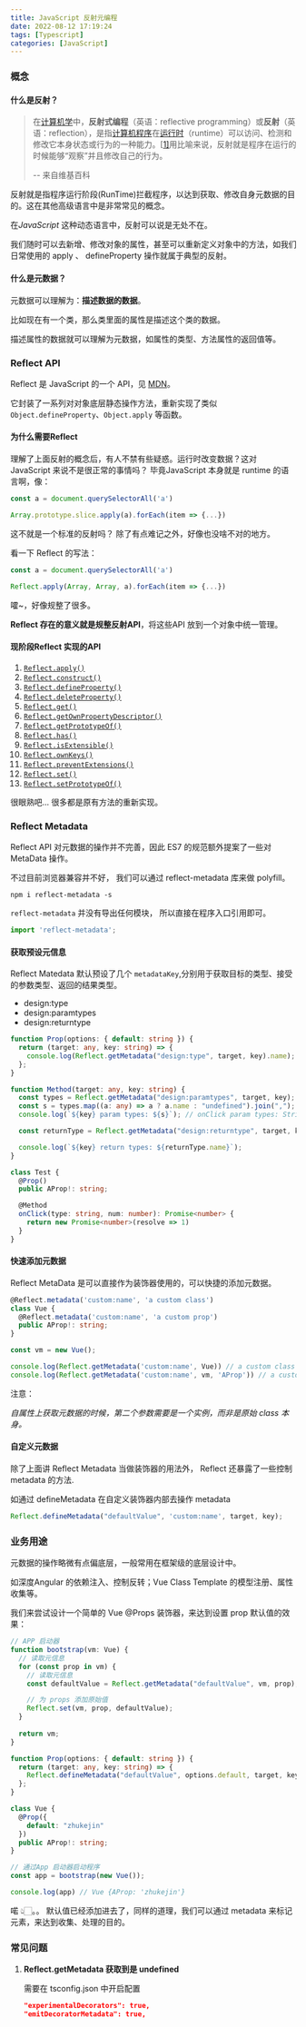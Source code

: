 ```yaml
---
title: JavaScript 反射元编程
date: 2022-08-12 17:19:24
tags: [Typescript]
categories: [JavaScript]
---
```


### 概念

#### 什么是反射？

> 在[计算机学](https://zh.wikipedia.org/wiki/計算機學)中，**反射式编程**（英语：reflective programming）或**反射**（英语：reflection），是指[计算机程序](https://zh.wikipedia.org/wiki/计算机程序)在[运行时](https://zh.wikipedia.org/wiki/运行时)（runtime）可以访问、检测和修改它本身状态或行为的一种能力。[[1\]](https://zh.wikipedia.org/wiki/反射式编程#cite_note-Forman_p8-1)用比喻来说，反射就是程序在运行的时候能够“观察”并且修改自己的行为。
>
> -- 来自维基百科

反射就是指程序运行阶段(RunTime)拦截程序，以达到获取、修改自身元数据的目的。这在其他高级语言中是非常常见的概念。

在*JavaScript* 这种动态语言中，反射可以说是无处不在。

我们随时可以去新增、修改对象的属性，甚至可以重新定义对象中的方法，如我们日常使用的 apply 、 defineProperty 操作就属于典型的反射。

<!-- more -->

#### 什么是元数据？

元数据可以理解为：**描述数据的数据**。

比如现在有一个类，那么类里面的属性是描述这个类的数据。

描述属性的数据就可以理解为元数据，如属性的类型、方法属性的返回值等。



### Reflect API

Reflect 是 JavaScript 的一个 API，见 [MDN](https://developer.mozilla.org/zh-CN/docs/Web/JavaScript/Reference/Global_Objects/Reflect)。

它封装了一系列对对象底层静态操作方法，重新实现了类似 `Object.defineProperty`、`Object.apply` 等函数。

#### 为什么需要Reflect

理解了上面反射的概念后，有人不禁有些疑惑。运行时改变数据？这对JavaScript 来说不是很正常的事情吗？ 毕竟JavaScript 本身就是 runtime 的语言啊，像：

```javascript
const a = document.querySelectorAll('a')

Array.prototype.slice.apply(a).forEach(item => {...})
```

这不就是一个标准的反射吗？ 除了有点难记之外，好像也没啥不对的地方。

看一下 Reflect 的写法：

```typescript
const a = document.querySelectorAll('a')

Reflect.apply(Array, Array, a).forEach(item => {...})
```

嚯~，好像规整了很多。

**Reflect 存在的意义就是规整反射API**，将这些API 放到一个对象中统一管理。

#### 现阶段Reflect 实现的API

1. [`Reflect.apply()`](https://developer.mozilla.org/zh-CN/docs/Web/JavaScript/Reference/Global_Objects/Reflect/apply)
2. [`Reflect.construct()`](https://developer.mozilla.org/zh-CN/docs/Web/JavaScript/Reference/Global_Objects/Reflect/construct)
3. [`Reflect.defineProperty()`](https://developer.mozilla.org/zh-CN/docs/Web/JavaScript/Reference/Global_Objects/Reflect/defineProperty)
4. [`Reflect.deleteProperty()`](https://developer.mozilla.org/zh-CN/docs/Web/JavaScript/Reference/Global_Objects/Reflect/deleteProperty)
5. [`Reflect.get()`](https://developer.mozilla.org/zh-CN/docs/Web/JavaScript/Reference/Global_Objects/Reflect/get)
6. [`Reflect.getOwnPropertyDescriptor()`](https://developer.mozilla.org/zh-CN/docs/Web/JavaScript/Reference/Global_Objects/Reflect/getOwnPropertyDescriptor)
7. [`Reflect.getPrototypeOf()`](https://developer.mozilla.org/zh-CN/docs/Web/JavaScript/Reference/Global_Objects/Reflect/getPrototypeOf)
8. [`Reflect.has()`](https://developer.mozilla.org/zh-CN/docs/Web/JavaScript/Reference/Global_Objects/Reflect/has)
9. [`Reflect.isExtensible()`](https://developer.mozilla.org/zh-CN/docs/Web/JavaScript/Reference/Global_Objects/Reflect/isExtensible)
10. [`Reflect.ownKeys()`](https://developer.mozilla.org/zh-CN/docs/Web/JavaScript/Reference/Global_Objects/Reflect/ownKeys)
11. [`Reflect.preventExtensions()`](https://developer.mozilla.org/zh-CN/docs/Web/JavaScript/Reference/Global_Objects/Reflect/preventExtensions)
12. [`Reflect.set()`](https://developer.mozilla.org/zh-CN/docs/Web/JavaScript/Reference/Global_Objects/Reflect/set)
13. [`Reflect.setPrototypeOf()`](https://developer.mozilla.org/zh-CN/docs/Web/JavaScript/Reference/Global_Objects/Reflect/setPrototypeOf)

很眼熟吧... 很多都是原有方法的重新实现。



### Reflect Metadata

Reflect API 对元数据的操作并不完善，因此 ES7 的规范额外提案了一些对 MetaData 操作。

不过目前浏览器兼容并不好， 我们可以通过 reflect-metadata 库来做 polyfill。

```
npm i reflect-metadata -s
```

`reflect-metadata` 并没有导出任何模块， 所以直接在程序入口引用即可。

```typescript
import 'reflect-metadata';
```

#### 获取预设元信息

Reflect Matedata 默认预设了几个 `metadataKey`,分别用于获取目标的类型、接受的参数类型、返回的结果类型。

- design:type
- design:paramtypes
- design:returntype

```typescript
function Prop(options: { default: string }) {
  return (target: any, key: string) => {
    console.log(Reflect.getMetadata("design:type", target, key).name); // String
  };
}

function Method(target: any, key: string) {
  const types = Reflect.getMetadata("design:paramtypes", target, key);
  const s = types.map((a: any) => a ? a.name : "undefined").join(",");
  console.log(`${key} param types: ${s}`); // onClick param types: String,Number

  const returnType = Reflect.getMetadata("design:returntype", target, key); // onClick return types: Promise

  console.log(`${key} return types: ${returnType.name}`);
}

class Test {
  @Prop()
  public AProp!: string;

  @Method
  onClick(type: string, num: number): Promise<number> {
    return new Promise<number>(resolve => 1)
  }
}
```



#### 快速添加元数据

Reflect MetaData 是可以直接作为装饰器使用的，可以快捷的添加元数据。

```typescript
@Reflect.metadata('custom:name', 'a custom class')
class Vue {
  @Reflect.metadata('custom:name', 'a custom prop')
  public AProp!: string;
}

const vm = new Vue();

console.log(Reflect.getMetadata('custom:name', Vue)) // a custom class
console.log(Reflect.getMetadata('custom:name', vm, 'AProp')) // a custom prop
```

注意：

*自属性上获取元数据的时候，第二个参数需要是一个实例，而非是原始 class 本身。*



#### 自定义元数据

除了上面讲 Reflect Metadata 当做装饰器的用法外， Reflect 还暴露了一些控制 metadata 的方法.

如通过 defineMetadata 在自定义装饰器内部去操作 metadata

```typescript
Reflect.defineMetadata("defaultValue", 'custom:name', target, key);
```



### 业务用途

元数据的操作略微有点偏底层，一般常用在框架级的底层设计中。

如深度Angular 的依赖注入、控制反转；Vue Class Template 的模型注册、属性收集等。

我们来尝试设计一个简单的 Vue  @Props 装饰器，来达到设置 prop 默认值的效果：

```typescript
// APP 启动器
function bootstrap(vm: Vue) {
  // 读取元信息
  for (const prop in vm) {
    // 读取元信息
    const defaultValue = Reflect.getMetadata("defaultValue", vm, prop);

    // 为 props 添加原始值
    Reflect.set(vm, prop, defaultValue);
  }
  
  return vm;
}

function Prop(options: { default: string }) {
  return (target: any, key: string) => {
    Reflect.defineMetadata("defaultValue", options.default, target, key);
  };
}

class Vue {
  @Prop({
    default: "zhukejin"
  })
  public AProp!: string;
}

// 通过App 启动器启动程序
const app = bootstrap(new Vue());

console.log(app) // Vue {AProp: 'zhukejin'}
```

喏 👆🏻。。 默认值已经添加进去了，同样的道理，我们可以通过 metadata 来标记元素，来达到收集、处理的目的。



### 常见问题

1. **Reflect.getMetadata 获取到是 undefined**

   需要在 tsconfig.json 中开启配置

   ```json
   "experimentalDecorators": true,
   "emitDecoratorMetadata": true,
   ```

